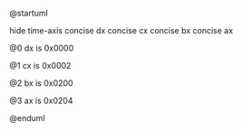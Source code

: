 @startuml

hide time-axis
concise dx
concise cx
concise bx
concise ax

@0
dx is 0x0000

@1
cx is 0x0002

@2
bx is 0x0200

@3
ax is 0x0204


@enduml
